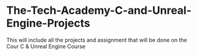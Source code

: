 # The-Tech-Academy-C-and-Unreal-Engine-Projects

This will include all the projects and assignment that will be done on the Cour C & Unreal Engine Course

